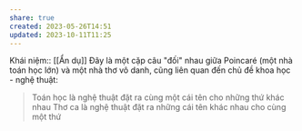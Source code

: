 ```yaml
---
share: true
created: 2023-05-26T14:51
updated: 2023-10-11T11:25
---
```

Khái niệm:: [[Ẩn dụ]]
Đây là một cặp câu "đối" nhau giữa Poincaré (một nhà toán học lớn) và một nhà thơ vô danh, cũng liên quan đến chủ đề khoa học - nghệ thuật:
> Toán học là nghệ thuật đặt ra cùng một cái tên cho những thứ khác nhau
> Thơ ca là nghệ thuật đặt ra những cái tên khác nhau cho cùng một thứ
